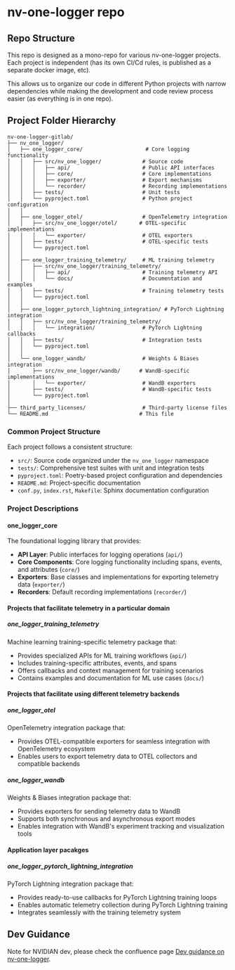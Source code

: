 # nv-one-logger repo

## Repo Structure

This repo is designed as a mono-repo for various nv-one-logger projects. Each project is independent (has its own CI/Cd rules, is published as a separate docker image, etc).

This allows us to organize our code in different Python projects with narrow dependencies while making the development and code review process easier (as everything is in one repo).

## Project Folder Hierarchy

```
nv-one-logger-gitlab/
├── nv_one_logger/
│   ├── one_logger_core/                    # Core logging functionality
│   │   ├── src/nv_one_logger/             # Source code
│   │   │   ├── api/                       # Public API interfaces
│   │   │   ├── core/                      # Core implementations
│   │   │   ├── exporter/                  # Export mechanisms
│   │   │   └── recorder/                  # Recording implementations
│   │   ├── tests/                         # Unit tests
│   │   └── pyproject.toml                 # Python project configuration
│   │
│   ├── one_logger_otel/                   # OpenTelemetry integration
│   │   ├── src/nv_one_logger/otel/       # OTEL-specific implementations
│   │   │   └── exporter/                  # OTEL exporters
│   │   ├── tests/                         # OTEL-specific tests
│   │   └── pyproject.toml
│   │
│   ├── one_logger_training_telemetry/     # ML training telemetry
│   │   ├── src/nv_one_logger/training_telemetry/
│   │   │   ├── api/                       # Training telemetry API
│   │   │   └── docs/                      # Documentation and examples
│   │   ├── tests/                         # Training telemetry tests
│   │   └── pyproject.toml
│   │
│   ├── one_logger_pytorch_lightning_integration/ # PyTorch Lightning integration
│   │   ├── src/nv_one_logger/training_telemetry/
│   │   │   └── integration/               # PyTorch Lightning callbacks
│   │   ├── tests/                         # Integration tests
│   │   └── pyproject.toml
│   │
│   └── one_logger_wandb/                  # Weights & Biases integration
│       ├── src/nv_one_logger/wandb/      # WandB-specific implementations
│       │   └── exporter/                  # WandB exporters
│       ├── tests/                         # WandB-specific tests
│       └── pyproject.toml
│
├── third_party_licenses/                  # Third-party license files
└── README.md                             # This file
```

### Common Project Structure

Each project follows a consistent structure:
- `src/`: Source code organized under the `nv_one_logger` namespace
- `tests/`: Comprehensive test suites with unit and integration tests
- `pyproject.toml`: Poetry-based project configuration and dependencies
- `README.md`: Project-specific documentation
- `conf.py`, `index.rst`, `Makefile`: Sphinx documentation configuration

### Project Descriptions

#### one_logger_core
The foundational logging library that provides:
- **API Layer**: Public interfaces for logging operations (`api/`)
- **Core Components**: Core logging functionality including spans, events, and attributes (`core/`)
- **Exporters**: Base classes and implementations for exporting telemetry data (`exporter/`)
- **Recorders**: Default recording implementations (`recorder/`)


#### Projects that facilitate telemetry in a particular domain

##### one_logger_training_telemetry
Machine learning training-specific telemetry package that:
- Provides specialized APIs for ML training workflows (`api/`)
- Includes training-specific attributes, events, and spans
- Offers callbacks and context management for training scenarios
- Contains examples and documentation for ML use cases (`docs/`)

#### Projects that facilitate using different telemetry backends

##### one_logger_otel
OpenTelemetry integration package that:
- Provides OTEL-compatible exporters for seamless integration with OpenTelemetry ecosystem
- Enables users to export telemetry data to OTEL collectors and compatible backends

##### one_logger_wandb
Weights & Biases integration package that:
- Provides exporters for sending telemetry data to WandB
- Supports both synchronous and asynchronous export modes
- Enables integration with WandB's experiment tracking and visualization tools

#### Application layer pacakges

##### one_logger_pytorch_lightning_integration
PyTorch Lightning integration package that:
- Provides ready-to-use callbacks for PyTorch Lightning training loops
- Enables automatic telemetry collection during PyTorch Lightning training
- Integrates seamlessly with the training telemetry system



## Dev Guidance

Note for NVIDIAN dev, please check the confluence page [Dev guidance on nv-one-logger](https://confluence.nvidia.com/display/MLWFO/Dev+guidance+on+nv-one-logger).
